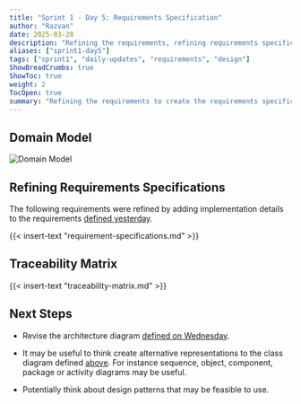 ```yaml
---
title: "Sprint 1 - Day 5: Requirements Specification"
author: "Razvan"
date: 2025-03-28
description: "Refining the requirements, refining requirements specifications and defining the domain model"
aliases: ["sprint1-day5"]
tags: ["sprint1", "daily-updates", "requirements", "design"]
ShowBreadCrumbs: true
ShowToc: true
weight: 2
TocOpen: true
summary: "Refining the requirements to create the requirements specification document. Also, defining the domain model which will surely be modified in the following days."
---
```


## Domain Model

![Domain Model](../../../../static/figures/PPS-domain-model-class-diagram.svg)

## Refining Requirements Specifications
The following requirements were refined by adding implementation details to the requirements [defined yesterday](2025-03-27.md#requirements-table).


{{< insert-text "requirement-specifications.md" >}}

## Traceability Matrix

{{< insert-text "traceability-matrix.md" >}}


## Next Steps

- Revise the architecture diagram [defined on Wednesday](2025-03-26.md#architecture-diagram).

- It may be useful to think create alternative representations to the class diagram defined [above](#domain-model). For instance sequence, object, component, package or activity diagrams may be useful.

- Potentially think about design patterns that may be feasible to use.
